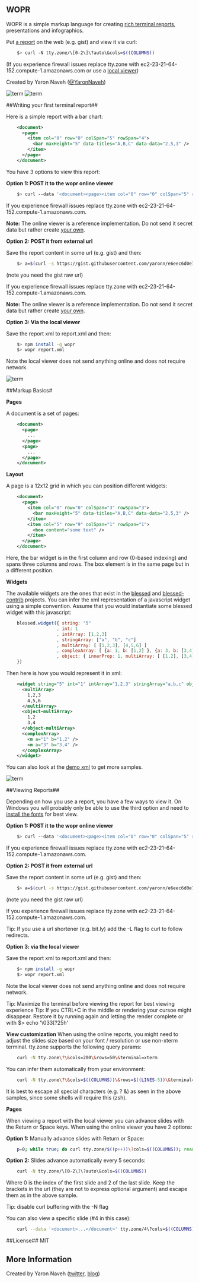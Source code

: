 ## WOPR

WOPR is a simple markup language for creating [rich terminal reports](https://github.com/yaronn/blessed-contrib), presentations and infographics.

Put [a report](https://raw.githubusercontent.com/yaronn/wopr/master/examples/sample.xml) on the web (e.g. gist) and view it via curl:

`````bash
    $> curl -N tty.zone/\[0-2\]\?auto\&cols=$((COLUMNS))
`````
(If you experience firewall issues replace tty.zone with ec2-23-21-64-152.compute-1.amazonaws.com or use a [local viewer](https://github.com/yaronn/wopr#viewing-reports))

Created by Yaron Naveh ([@YaronNaveh](https://twitter.com/YaronNaveh))

<img src="./examples/images/charts.png" alt="term" />
<img src="./examples/images/map.png" alt="term" />

##Writing your first terminal report##

Here is a simple report with a bar chart:

`````xml
    <document>
      <page>
        <item col="0" row="0" colSpan="5" rowSpan="4">
          <bar maxHeight="5" data-titles="A,B,C" data-data="2,5,3" />
        </item>
      </page>
    </document>
`````

You have 3 options to view this report:

**Option 1: POST it to the wopr online viewer**

`````bash
    $> curl --data '<document><page><item col="0" row="0" colSpan="5" rowSpan="4"><bar maxHeight="5" data-titles="A,B,C" data-data="2,5,3" /></item></page></document>' tty.zone\?cols=$((COLUMNS))
`````

If you experience firewall issues replace tty.zone with ec2-23-21-64-152.compute-1.amazonaws.com.

**Note:** The online viewer is a reference implementation. Do not send it secret data but rather create [your own](https://github.com/yaronn/wopr/tree/master/server).

**Option 2: POST it from external url**

Save the report content in some url (e.g. gist) and then:

`````bash
    $> a=$(curl -s https://gist.githubusercontent.com/yaronn/e6eec6d0e7adac63c83f/raw/50aca544d26a32aa189e790635c8679067017948/gistfile1.xml); curl --data "$a" tty.zone\?cols=$((COLUMNS))
`````

(note you need the gist raw url)

If you experience firewall issues replace tty.zone with ec2-23-21-64-152.compute-1.amazonaws.com.

**Note:** The online viewer is a reference implementation. Do not send it secret data but rather create [your own](https://github.com/yaronn/wopr/tree/master/server).


**Option 3: Via the local viewer**

Save the report xml to report.xml and then:

`````bash
    $> npm install -g wopr
    $> wopr report.xml
`````

Note the local viewer does not send anything online and does not require network.

<img src="./examples/images/charts.png" alt="term" />

##Markup Basics#

**Pages**

A document is a set of pages:

`````xml
    <document>
      <page>
        ...
      </page>
      <page>
        ...
      </page>
    </document>
`````

**Layout**

A page is a 12x12 grid in which you can position different widgets:

`````xml
    <document>
      <page>
        <item col="0" row="0" colSpan="3" rowSpan="3">
          <bar maxHeight="5" data-titles="A,B,C" data-data="2,5,3" />
        </item>
        <item col="5" row="9" colSpan="1" rowSpan="1">
          <box content="some text" />
        </item>
      </page>
    </document>
`````

Here, the bar widget is in the first column and row (0-based indexing) and spans three columns and rows.
The box element is in the same page but in a different position.


**Widgets**

The available widgets are the ones that exist in the [blessed](https://github.com/chjj/blessed) and [blessed-contrib](https://github.com/yaronn/blessed-contrib) projects.
You can infer the xml representation of a javascript widget using a simple convention. Assume that you would instantiate some blessed widget with this javascript:

`````javascript
    blessed.widget({ string: "5"
                   , int: 1
                   , intArray: [1,2,3]
                   , stringArray: ["a", "b", "c"]
                   , multiArray: [ [1,2,3], [4,5,6] ]
                   , complexArray: [ {a: 1, b: [1,2] }, {a: 3, b: [3,4]} ]
                   , object: { innerProp: 1, multiArray: [ [1,2], [3,4] ] }
    })
`````

Then here is how you would represent it in xml:
    
`````xml
    <widget string="5" int="1" intArray="1,2,3" stringArray="a,b,c" object-innerProp="1">
      <multiArray>
        1,2,3
        4,5,6
      </multiArray>
      <object-multiArray>
        1,2
        3,4
      </object-multiArray>
      <complexArray>
        <m a="1" b="1,2" />
        <m a="3" b="3,4" />
      </complexArray>
    </widget>
`````

You can also look at the [demo xml](https://raw.githubusercontent.com/yaronn/wopr/master/examples/sample.xml) to get more samples.

<img src="./examples/images/map.png" alt="term" />

##Viewing Reports##


Depending on how you use a report, you have a few ways to view it. On Windows you will probably only be able to use the third option and need to [install the fonts](http://webservices20.blogspot.com/2015/04/running-terminal-dashboards-on-windows.html) for best view.

**Option 1: POST it to the wopr online viewer**

`````bash
    $> curl --data '<document><page><item col="0" row="0" colSpan="5" rowSpan="4"><bar maxHeight="5" data-titles="A,B,C" data-data="2,5,3" /></item></page></document>' tty.zone\?cols=$((COLUMNS))
`````

If you experience firewall issues replace tty.zone with ec2-23-21-64-152.compute-1.amazonaws.com.

**Option 2: POST it from external url**

Save the report content in some url (e.g. gist) and then:

`````bash
    $> a=$(curl -s https://gist.githubusercontent.com/yaronn/e6eec6d0e7adac63c83f/raw/50aca544d26a32aa189e790635c8679067017948/gistfile1.xml); curl --data "$a" tty.zone\?cols=$((COLUMNS))
`````

(note you need the gist raw url)

If you experience firewall issues replace tty.zone with ec2-23-21-64-152.compute-1.amazonaws.com.

Tip: If you use a url shortener (e.g. bit.ly) add the -L flag to curl to follow redirects.

**Option 3: via the local viewer**

Save the report xml to report.xml and then:

`````bash
    $> npm install -g wopr
    $> wopr report.xml
`````

Note the local viewer does not send anything online and does not require network.

Tip: Maximize the terminal before viewing the report for best viewing experience
Tip: If you CTRL+C in the middle or rendering your cursoe might disappear. Restore it by running again and letting the render complete or with $> echo '\033[?25h'

**View customization**
When using the online reports, you might need to adjust the slides size based on your font / resolution or use non-xterm terminal. tty.zone supports the following query params:

`````bash
    curl -N tty.zone\?\&cols=200\&rows=50\&terminal=xterm
`````

You can infer them automatically from your environment:

`````bash
    curl -N tty.zone\?\&cols=$((COLUMNS))\&rows=$((LINES-5))\&terminal=${TERM}
`````

It is best to escape all special characters (e.g. ? &) as seen in the above samples, since some shells will require this (zsh).


**Pages**

When viewing a report with the local viewer you can advance slides with the Return or Space keys.
When using the online viewer you have 2 options:

**Option 1:** Manually advance slides with Return or Space:

`````bash
    p=0; while true; do curl tty.zone/$((p++))\?cols=$((COLUMNS)); read; done
`````

**Option 2:** Slides advance automatically every 5 seconds:

`````bash
    curl -N tty.zone/\[0-2\]\?auto\&cols=$((COLUMNS))
`````

Where 0 is the index of the first slide and 2 of the last slide. Keep the brackets in the url (they are not to express optional argument) and escape them as in the above sample.

Tip: disable curl buffering with the -N flag

You can also view a specific slide (#4 in this case):

`````bash
    curl --data '<document>...</document>' tty.zone/4\?cols=$((COLUMNS))
`````

##License##
MIT


## More Information
Created by Yaron Naveh ([twitter](http://twitter.com/YaronNaveh), [blog](http://webservices20.blogspot.com/))

